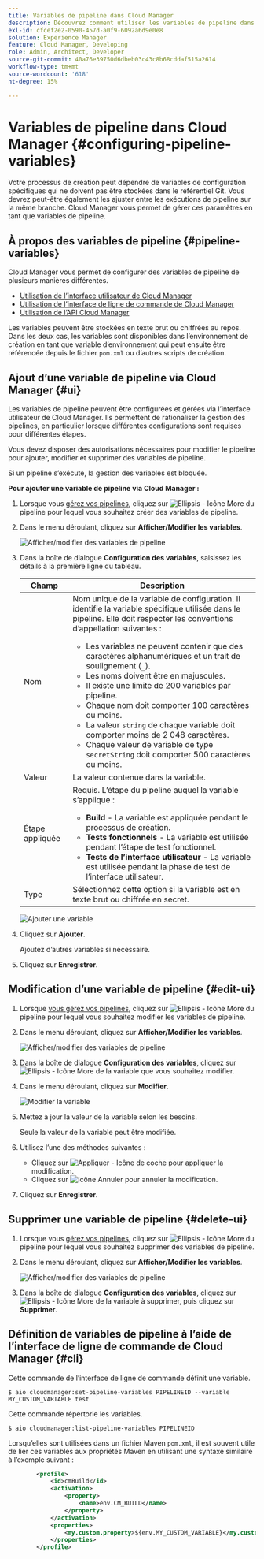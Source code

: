 ```yaml
---
title: Variables de pipeline dans Cloud Manager
description: Découvrez comment utiliser les variables de pipeline dans Cloud Manager pour gérer des variables de configuration spécifiques pour votre version.
exl-id: cfcef2e2-0590-457d-a0f9-6092a6d9e0e8
solution: Experience Manager
feature: Cloud Manager, Developing
role: Admin, Architect, Developer
source-git-commit: 40a76e39750d6dbeb03c43c8b68cddaf515a2614
workflow-type: tm+mt
source-wordcount: '618'
ht-degree: 15%

---
```


# Variables de pipeline dans Cloud Manager {#configuring-pipeline-variables}

Votre processus de création peut dépendre de variables de configuration spécifiques qui ne doivent pas être stockées dans le référentiel Git. Vous devrez peut-être également les ajuster entre les exécutions de pipeline sur la même branche. Cloud Manager vous permet de gérer ces paramètres en tant que variables de pipeline.

## À propos des variables de pipeline {#pipeline-variables}

Cloud Manager vous permet de configurer des variables de pipeline de plusieurs manières différentes.

* [Utilisation de l’interface utilisateur de Cloud Manager](#ui)
* [Utilisation de l’interface de ligne de commande de Cloud Manager](#cli)
* [Utilisation de l’API Cloud Manager](https://developer.adobe.com/experience-cloud/cloud-manager/reference/api/#tag/Variables/operation/getPipelineVariables)

Les variables peuvent être stockées en texte brut ou chiffrées au repos. Dans les deux cas, les variables sont disponibles dans l’environnement de création en tant que variable d’environnement qui peut ensuite être référencée depuis le fichier `pom.xml` ou d’autres scripts de création.

## Ajout d’une variable de pipeline via Cloud Manager {#ui}

Les variables de pipeline peuvent être configurées et gérées via l’interface utilisateur de Cloud Manager. Ils permettent de rationaliser la gestion des pipelines, en particulier lorsque différentes configurations sont requises pour différentes étapes.

Vous devez disposer des autorisations nécessaires pour modifier le pipeline pour ajouter, modifier et supprimer des variables de pipeline.

Si un pipeline s’exécute, la gestion des variables est bloquée.

**Pour ajouter une variable de pipeline via Cloud Manager :**

1. Lorsque vous [gérez vos pipelines](/help/implementing/cloud-manager/configuring-pipelines/managing-pipelines.md), cliquez sur ![Ellipsis - Icône More](https://spectrum.adobe.com/static/icons/workflow_18/Smock_More_18_N.svg) du pipeline pour lequel vous souhaitez créer des variables de pipeline.

1. Dans le menu déroulant, cliquez sur **Afficher/Modifier les variables**.

   ![Afficher/modifier des variables de pipeline](/help/implementing/cloud-manager/assets/pipeline-variables-view-edit.png)

1. Dans la boîte de dialogue **Configuration des variables**, saisissez les détails à la première ligne du tableau.

   | Champ | Description |
   | --- | --- |
   | Nom | Nom unique de la variable de configuration. Il identifie la variable spécifique utilisée dans le pipeline. Elle doit respecter les conventions d’appellation suivantes :<ul><li>Les variables ne peuvent contenir que des caractères alphanumériques et un trait de soulignement (`_`).</li><li>Les noms doivent être en majuscules.</li><li>Il existe une limite de 200 variables par pipeline.</li><li>Chaque nom doit comporter 100 caractères ou moins.</li><li>La valeur `string` de chaque variable doit comporter moins de 2 048 caractères.</li><li>Chaque valeur de variable de type `secretString` doit comporter 500 caractères ou moins.</li></ul> |
   | Valeur | La valeur contenue dans la variable. |
   | Étape appliquée | Requis. L’étape du pipeline auquel la variable s’applique :<ul><li>**Build** - La variable est appliquée pendant le processus de création.</li><li>**Tests fonctionnels** - La variable est utilisée pendant l’étape de test fonctionnel.</li><li>**Tests de l’interface utilisateur** - La variable est utilisée pendant la phase de test de l’interface utilisateur.</li></ul> |
   | Type | Sélectionnez cette option si la variable est en texte brut ou chiffrée en secret. |

   ![Ajouter une variable](/help/implementing/cloud-manager/assets/pipeline-variables-add-variable.png)

1. Cliquez sur **Ajouter**.

   Ajoutez d’autres variables si nécessaire.

1. Cliquez sur **Enregistrer**.

## Modification d’une variable de pipeline {#edit-ui}

1. Lorsque [vous gérez vos pipelines](/help/implementing/cloud-manager/configuring-pipelines/managing-pipelines.md), cliquez sur ![Ellipsis - Icône More](https://spectrum.adobe.com/static/icons/workflow_18/Smock_More_18_N.svg) du pipeline pour lequel vous souhaitez modifier les variables de pipeline.

1. Dans le menu déroulant, cliquez sur **Afficher/Modifier les variables**.

   ![Afficher/modifier des variables de pipeline](/help/implementing/cloud-manager/assets/pipeline-variables-view-edit.png)

1. Dans la boîte de dialogue **Configuration des variables**, cliquez sur ![Ellipsis - Icône More](https://spectrum.adobe.com/static/icons/workflow_18/Smock_More_18_N.svg) de la variable que vous souhaitez modifier.

1. Dans le menu déroulant, cliquez sur **Modifier**.

   ![Modifier la variable](/help/implementing/cloud-manager/assets/pipeline-variables-edit.png)

1. Mettez à jour la valeur de la variable selon les besoins.

   Seule la valeur de la variable peut être modifiée.

1. Utilisez l’une des méthodes suivantes :

   * Cliquez sur ![Appliquer - Icône de coche](https://spectrum.adobe.com/static/icons/workflow_18/Smock_Checkmark_18_N.svg) pour appliquer la modification.
   * Cliquez sur ![Icône Annuler](https://spectrum.adobe.com/static/icons/workflow_18/Smock_Undo_18_N.svg) pour annuler la modification.

1. Cliquez sur **Enregistrer**.


## Supprimer une variable de pipeline {#delete-ui}

1. Lorsque vous [gérez vos pipelines](/help/implementing/cloud-manager/configuring-pipelines/managing-pipelines.md), cliquez sur ![Ellipsis - Icône More](https://spectrum.adobe.com/static/icons/workflow_18/Smock_More_18_N.svg) du pipeline pour lequel vous souhaitez supprimer des variables de pipeline.

1. Dans le menu déroulant, cliquez sur **Afficher/Modifier les variables**.

   ![Afficher/modifier des variables de pipeline](/help/implementing/cloud-manager/assets/pipeline-variables-view-edit.png)

1. Dans la boîte de dialogue **Configuration des variables**, cliquez sur ![Ellipsis - Icône More](https://spectrum.adobe.com/static/icons/workflow_18/Smock_More_18_N.svg) de la variable à supprimer, puis cliquez sur **Supprimer**.

## Définition de variables de pipeline à l’aide de l’interface de ligne de commande de Cloud Manager {#cli}

Cette commande de l’interface de ligne de commande définit une variable.

```shell
$ aio cloudmanager:set-pipeline-variables PIPELINEID --variable MY_CUSTOM_VARIABLE test
```

Cette commande répertorie les variables.

```shell
$ aio cloudmanager:list-pipeline-variables PIPELINEID
```

Lorsqu’elles sont utilisées dans un fichier Maven `pom.xml`, il est souvent utile de lier ces variables aux propriétés Maven en utilisant une syntaxe similaire à l’exemple suivant :

```xml
        <profile>
            <id>cmBuild</id>
            <activation>
                <property>
                    <name>env.CM_BUILD</name>
                </property>
            </activation>
            <properties>
                <my.custom.property>${env.MY_CUSTOM_VARIABLE}</my.custom.property> 
            </properties>
        </profile>
```
